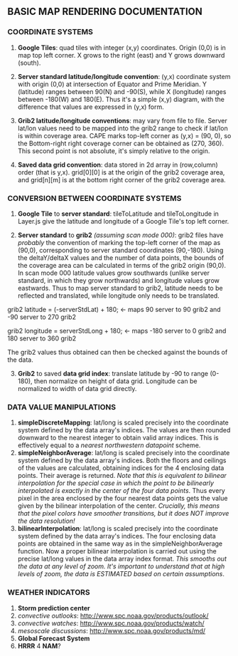 ## BASIC MAP RENDERING DOCUMENTATION

### COORDINATE SYSTEMS
1. **Google Tiles**: quad tiles with integer (x,y) coordinates. Origin (0,0) is in
  map top left corner. X grows to the right (east) and Y grows downward (south).

2. **Server standard latitude/longitude convention**: (y,x) coordinate system with origin (0,0)
  at intersection of Equator and Prime Meridian. Y (latitude) ranges between 90(N)
  and -90(S), while X (longitude) ranges between -180(W) and 180(E). Thus it's
  a simple (x,y) diagram, with the difference that values are expressed in (y,x)
  form.

3. **Grib2 latitude/longitude conventions**: may vary from file to file. Server lat/lon
  values need to be mapped into the grib2 range to check if lat/lon is within
  coverage area. CAPE marks top-left corner as (y,x) = (90, 0), so the Bottom-right
  right coverage corner can be obtained as (270, 360). This second point is
  not absolute, it's simply relative to the origin.

4. **Saved data grid convention**: data stored in 2d array in (row,column) order
  (that is y,x). grid[0][0] is at the origin of the grib2 coverage area, and
  grid[n][m] is at the bottom right corner of the grib2 coverage area.


### CONVERSION BETWEEN COORDINATE SYSTEMS
1. **Google Tile** to **server standard**: tileToLatitude and tileToLongitude in Layer.js
  give the latitude and longitude of a Google Tile's top left corner.

2. **Server standard** to **grib2** *(assuming scan mode 000)*: grib2 files have *probably*
  the convention of marking the top-left corner of the map as (90,0), corresponding
  to server standard coordinates (90,-180). Using the deltaY/deltaX values and
  the number of data points, the bounds of the coverage area can be calculated
  in terms of the grib2 origin (90,0). In scan mode 000 latitude values grow
  southwards (unlike server standard, in which they grow northwards) and longitude
  values grow eastwards. Thus to map server standard to grib2, latitude needs to
  be reflected and translated, while longitude only needs to be translated.

  grib2 latitude = (-serverStdLat) + 180;     <- maps 90 server to 90 grib2 and -90 server to 270 grib2

  grib2 longitude = serverStdLong + 180;     <- maps -180 server to 0 grib2 and 180 server to 360 grib2

  The grib2 values thus obtained can then be checked against the bounds of the
  data.

3. **Grib2** to saved **data grid index**: translate latitude by -90 to range (0-180), then
  normalize on height of data grid. Longitude can be normalized to width of data
  grid directly.


### DATA VALUE MANIPULATIONS
1. **simpleDiscreteMapping**: lat/long is scaled precisely into the coordinate
    system defined by the data array's indices. The values are then rounded downward
    to the nearest integer to obtain valid array indices. This is effectively equal
    to a *nearest northwestern datapoint* scheme.
2. **simpleNeighborAverage**: lat/long is scaled precisely into the coordinate
    system defined by the data array's indices. Both the floors and ceilings of
    the values are calculated, obtaining indices for the 4 enclosing data points.
    Their average is returned. *Note that this is equivalent to bilinear interpolation
    for the special case in which the point to be bilinearly interpolated is exactly
    in the center of the four data points*. Thus every pixel in the area enclosed
    by the four nearest data points gets the value given by the bilinear
    interpolation of the center. *Crucially, this means that the pixel colors have
    smoother transitions, but it does NOT improve the data resolution!*
3. **bilinearInterpolation**: lat/long is scaled precisely into the coordinate system
    defined by the data array's indices. The four enclosing data points are obtained
    in the same way as in the simpleNeighborAverage function. Now a proper bilinear
    interpolation is carried out using the precise lat/long values in the data array
    index format. *This smooths out the data at any level of zoom. It's important
    to understand that at high levels of zoom, the data is ESTIMATED based on
    certain assumptions*.

### WEATHER INDICATORS
1. **Storm prediction center**
  1. *convective outlooks*: http://www.spc.noaa.gov/products/outlook/
  2. *convective watches*: http://www.spc.noaa.gov/products/watch/
  3. *mesoscale discussions*: http://www.spc.noaa.gov/products/md/
2. **Global Forecast System**
3. **HRRR**
4 **NAM**?
